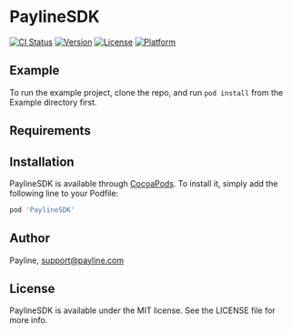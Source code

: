 # PaylineSDK

[![CI Status](https://img.shields.io/travis/therealmyluckyday/PaylineSDK.svg?style=flat)](https://travis-ci.org/therealmyluckyday/PaylineSDK)
[![Version](https://img.shields.io/cocoapods/v/PaylineSDK.svg?style=flat)](https://cocoapods.org/pods/PaylineSDK)
[![License](https://img.shields.io/cocoapods/l/PaylineSDK.svg?style=flat)](https://cocoapods.org/pods/PaylineSDK)
[![Platform](https://img.shields.io/cocoapods/p/PaylineSDK.svg?style=flat)](https://cocoapods.org/pods/PaylineSDK)

## Example

To run the example project, clone the repo, and run `pod install` from the Example directory first.

## Requirements

## Installation

PaylineSDK is available through [CocoaPods](https://cocoapods.org). To install
it, simply add the following line to your Podfile:

```ruby
pod 'PaylineSDK'
```

## Author

Payline, support@payline.com

## License

PaylineSDK is available under the MIT license. See the LICENSE file for more info.
